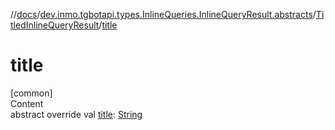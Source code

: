 //[docs](../../../index.md)/[dev.inmo.tgbotapi.types.InlineQueries.InlineQueryResult.abstracts](../index.md)/[TitledInlineQueryResult](index.md)/[title](title.md)



# title  
[common]  
Content  
abstract override val [title](title.md): [String](https://kotlinlang.org/api/latest/jvm/stdlib/kotlin/-string/index.html)  



